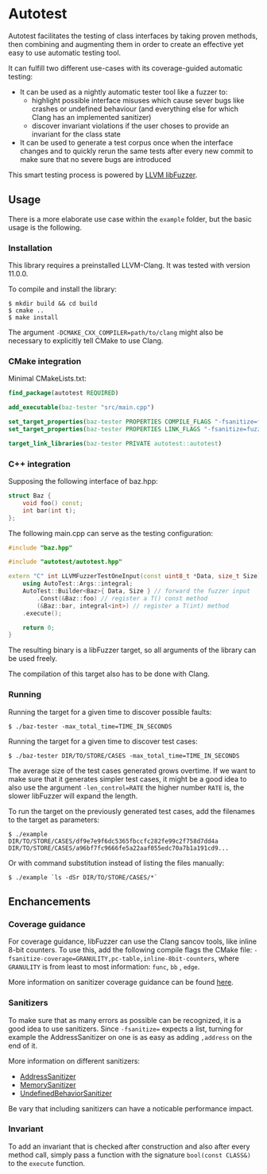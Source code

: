 # Autotest

Autotest facilitates the testing of class interfaces by taking proven methods, then combining and augmenting them in order to create an effective yet easy to use automatic testing tool.

It can fulfill two different use-cases with its coverage-guided automatic testing:
- It can be used as a nightly automatic tester tool like a fuzzer to:
  - highlight possible interface misuses which cause sever bugs like crashes or undefined behaviour (and everything else for which Clang has an implemented sanitizer)
  - discover invariant violations if the user choses to provide an invariant for the class state
- It can be used to generate a test corpus once when the interface changes and to quickly rerun the same tests after every new commit to make sure that no severe bugs are introduced

This smart testing process is powered by [LLVM libFuzzer](https://llvm.org/docs/LibFuzzer.html).

## Usage

There is a more elaborate use case within the `example` folder, but the basic usage is the following.

### Installation

This library requires a preinstalled LLVM-Clang. It was tested with version 11.0.0.

To compile and install the library:
```
$ mkdir build && cd build
$ cmake .. 
$ make install
```
The argument `-DCMAKE_CXX_COMPILER=path/to/clang` might also be necessary to explicitly tell CMake to use Clang.

### CMake integration

Minimal CMakeLists.txt:
```cmake
find_package(autotest REQUIRED)

add_executable(baz-tester "src/main.cpp")

set_target_properties(baz-tester PROPERTIES COMPILE_FLAGS "-fsanitize=fuzzer")
set_target_properties(baz-tester PROPERTIES LINK_FLAGS "-fsanitize=fuzzer")

target_link_libraries(baz-tester PRIVATE autotest::autotest)
```

### C++ integration

Supposing the following interface of baz.hpp:
```cpp
struct Baz {
    void foo() const;
    int bar(int t);
};
```

The following main.cpp can serve as the testing configuration:
```cpp
#include "baz.hpp"

#include "autotest/autotest.hpp"

extern "C" int LLVMFuzzerTestOneInput(const uint8_t *Data, size_t Size) {
    using AutoTest::Args::integral;
    AutoTest::Builder<Baz>{ Data, Size } // forward the fuzzer input
        .Const(&Baz::foo) // register a T() const method
        (&Baz::bar, integral<int>) // register a T(int) method
    .execute(); 

    return 0;
}
```

The resulting binary is a libFuzzer target, so all arguments of the library can be used freely.

The compilation of this target also has to be done with Clang.

### Running

Running the target for a given time to discover possible faults:
```
$ ./baz-tester -max_total_time=TIME_IN_SECONDS 
```

Running the target for a given time to discover test cases:
```
$ ./baz-tester DIR/TO/STORE/CASES -max_total_time=TIME_IN_SECONDS 
```

The average size of the test cases generated grows overtime. If we want to make sure that it generates simpler test cases, it might be a good idea to also use the argument `-len_control=RATE` the higher number `RATE` is, the slower libFuzzer will expand the length.

To run the target on the previously generated test cases, add the filenames to the target as parameters:

```
$ ./example DIR/TO/STORE/CASES/df9e7e9f6dc5365fbccfc282fe99c2f758d7dd4a DIR/TO/STORE/CASES/a96bf7fc9666fe5a22aaf055edc70a7b1a191cd9...
```

Or with command substitution instead of listing the files manually:

```
$ ./example `ls -dSr DIR/TO/STORE/CASES/*`
```

## Enchancements

### Coverage guidance

For coverage guidance, libFuzzer can use the Clang sancov tools, like inline 8-bit counters. To use this, add the following compile flags the CMake file:
`-fsanitize-coverage=GRANULITY,pc-table,inline-8bit-counters`, where `GRANULITY` is from least to most information: `func`, `bb` , `edge`.

More information on sanitizer coverage guidance can be found [here](https://clang.llvm.org/docs/SanitizerCoverage.html).

### Sanitizers

To make sure that as many errors as possible can be recognized, it is a good idea to use sanitizers. Since `-fsanitize=` expects a list, turning for example the AddressSanitizer on one is as easy as adding `,address` on the end of it.

More information on different sanitizers:
- [AddressSanitizer](https://clang.llvm.org/docs/AddressSanitizer.html)
- [MemorySanitizer](https://clang.llvm.org/docs/MemorySanitizer.html)
- [UndefinedBehaviorSanitizer](https://clang.llvm.org/docs/UndefinedBehaviorSanitizer.html)

Be vary that including sanitizers can have a noticable performance impact.

### Invariant

To add an invariant that is checked after construction and also after every method call, simply pass a function with the signature `bool(const CLASS&)` to the `execute` function.